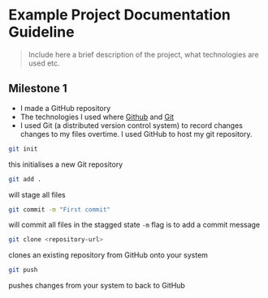 # Example Project Documentation Guideline

> Include here a brief description of the project, what technologies are used etc.

## Milestone 1

- I made a GitHub repository
- The technologies I used where [Github](https://github.com/) and [Git](https://git-scm.com/)
- I used Git (a distributed version control system)  to record changes changes to my files overtime. I used GitHub to host my git repository.
 
```bash
git init
```
this initialises a new Git repository

```bash
git add .
```
will stage all files

```bash
git commit -m "First commit"
```
will commit all files in the stagged state `-m` flag is to add a commit message

```bash
git clone <repository-url>
```
clones an existing repository from GitHub onto your system

```bash
git push
```
pushes changes from your system to back to GitHub
